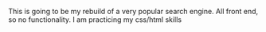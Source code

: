 This is going to be my rebuild of a very popular search engine.
All front end, so no functionality.
I am practicing my css/html skills